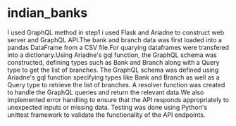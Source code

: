 # indian_banks 
I used GraphQL method in step1 i used Flask and Ariadne to construct web server and GraphQL API.The bank and branch data was first loaded into a pandas DataFrame from a CSV file.For quarying dataframes were transfered into a dictionary.Using Ariadne's gql function, the GraphQL schema was constructed, defining types such as Bank and Branch along with a Query type to get the list of branches. The GraphQL schema was defined using Ariadne's gql function specifying types like Bank and Branch as well as a Query type to retrieve the list of branches. A resolver function was created to handle the GraphQL queries and return the relevant data.We also implemented error handling to ensure that the API responds appropriately to unexpected inputs or missing data. Testing was done using Python's unittest framework to validate the functionality of the API endpoints.
